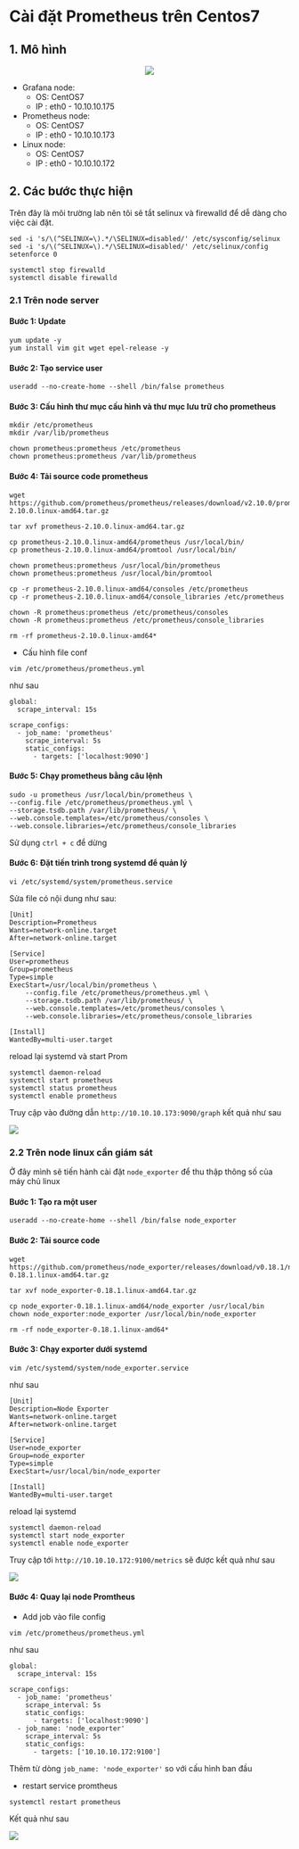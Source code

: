 # Cài đặt Prometheus trên Centos7 

## 1. Mô hình 

<div style="text-align:center"><img src="https://i.imgur.com/f0M10SP.png"></div>

- Grafana node:
    + OS: CentOS7
    + IP : eth0 - 10.10.10.175
- Prometheus node:
    + OS: CentOS7
    + IP : eth0 - 10.10.10.173
- Linux node:
    + OS: CentOS7
    + IP : eth0 - 10.10.10.172

## 2. Các bước thực hiện 

Trên đây là môi trường lab nên tôi sẽ tắt selinux và firewalld để dễ dàng cho việc cài đặt. 

```
sed -i 's/\(^SELINUX=\).*/\SELINUX=disabled/' /etc/sysconfig/selinux
sed -i 's/\(^SELINUX=\).*/\SELINUX=disabled/' /etc/selinux/config
setenforce 0

systemctl stop firewalld
systemctl disable firewalld
```

### 2.1 Trên node server

#### Bước 1: Update 

```
yum update -y
yum install vim git wget epel-release -y
```

#### Bước 2: Tạo service user 

```
useradd --no-create-home --shell /bin/false prometheus
```

#### Bước 3: Cấu hình thư mục cấu hình và thư mục lưu trữ cho prometheus 

```
mkdir /etc/prometheus
mkdir /var/lib/prometheus

chown prometheus:prometheus /etc/prometheus
chown prometheus:prometheus /var/lib/prometheus
```

#### Bước 4: Tải source code prometheus 

```
wget https://github.com/prometheus/prometheus/releases/download/v2.10.0/prometheus-2.10.0.linux-amd64.tar.gz

tar xvf prometheus-2.10.0.linux-amd64.tar.gz 

cp prometheus-2.10.0.linux-amd64/prometheus /usr/local/bin/
cp prometheus-2.10.0.linux-amd64/promtool /usr/local/bin/

chown prometheus:prometheus /usr/local/bin/prometheus
chown prometheus:prometheus /usr/local/bin/promtool

cp -r prometheus-2.10.0.linux-amd64/consoles /etc/prometheus
cp -r prometheus-2.10.0.linux-amd64/console_libraries /etc/prometheus

chown -R prometheus:prometheus /etc/prometheus/consoles
chown -R prometheus:prometheus /etc/prometheus/console_libraries

rm -rf prometheus-2.10.0.linux-amd64*
```

- Cấu hình file conf 

```
vim /etc/prometheus/prometheus.yml
```
như sau 

```
global:
  scrape_interval: 15s

scrape_configs:
  - job_name: 'prometheus'
    scrape_interval: 5s
    static_configs:
      - targets: ['localhost:9090']
```

#### Bước 5: Chạy prometheus bằng câu lệnh 

```
sudo -u prometheus /usr/local/bin/prometheus \
--config.file /etc/prometheus/prometheus.yml \
--storage.tsdb.path /var/lib/prometheus/ \
--web.console.templates=/etc/prometheus/consoles \
--web.console.libraries=/etc/prometheus/console_libraries
```

Sử dụng `ctrl + c` để dừng 

#### Bước 6: Đặt tiến trình trong systemd để quản lý 

```
vi /etc/systemd/system/prometheus.service
```

Sửa file có nội dung như sau: 

```
[Unit]
Description=Prometheus
Wants=network-online.target
After=network-online.target

[Service]
User=prometheus
Group=prometheus
Type=simple
ExecStart=/usr/local/bin/prometheus \
    --config.file /etc/prometheus/prometheus.yml \
    --storage.tsdb.path /var/lib/prometheus/ \
    --web.console.templates=/etc/prometheus/consoles \
    --web.console.libraries=/etc/prometheus/console_libraries

[Install]
WantedBy=multi-user.target
```

reload lại systemd và start Prom 

```
systemctl daemon-reload
systemctl start prometheus
systemctl status prometheus
systemctl enable prometheus
```

Truy cập vào đường dẫn `http://10.10.10.173:9090/graph` kết quả như sau 

<img src="https://i.imgur.com/gG7GxIn.png">

### 2.2 Trên node linux cần giám sát 

Ở đây mình sẽ tiến hành cài đặt `node_exporter` để thu thập thông số của máy chủ linux 

#### Bước 1: Tạo ra một user 

```
useradd --no-create-home --shell /bin/false node_exporter
```

#### Bước 2: Tải source code 

```
wget https://github.com/prometheus/node_exporter/releases/download/v0.18.1/node_exporter-0.18.1.linux-amd64.tar.gz

tar xvf node_exporter-0.18.1.linux-amd64.tar.gz

cp node_exporter-0.18.1.linux-amd64/node_exporter /usr/local/bin
chown node_exporter:node_exporter /usr/local/bin/node_exporter

rm -rf node_exporter-0.18.1.linux-amd64*
```

#### Bước 3: Chạy exporter dưới systemd 

```
vim /etc/systemd/system/node_exporter.service
```

như sau 

```
[Unit]
Description=Node Exporter
Wants=network-online.target
After=network-online.target

[Service]
User=node_exporter
Group=node_exporter
Type=simple
ExecStart=/usr/local/bin/node_exporter

[Install]
WantedBy=multi-user.target
```

reload lại systemd 

```
systemctl daemon-reload
systemctl start node_exporter
systemctl enable node_exporter
```

Truy cập tới `http://10.10.10.172:9100/metrics` sẽ được kết quả như sau 

<img src="https://i.imgur.com/HLwCmwk.png">

#### Bước 4: Quay lại node Promtheus 

- Add job vào file config 

```
vim /etc/prometheus/prometheus.yml
```

như sau 

```
global:
  scrape_interval: 15s

scrape_configs:
  - job_name: 'prometheus'
    scrape_interval: 5s
    static_configs:
      - targets: ['localhost:9090']
  - job_name: 'node_exporter'
    scrape_interval: 5s
    static_configs:
      - targets: ['10.10.10.172:9100']
```

Thêm từ dòng `job_name: 'node_exporter'` so với cấu hình ban đầu 

- restart service promtheus 

```
systemctl restart prometheus
```

Kết quả như sau 

<img src="https://i.imgur.com/ajkfo44.png">